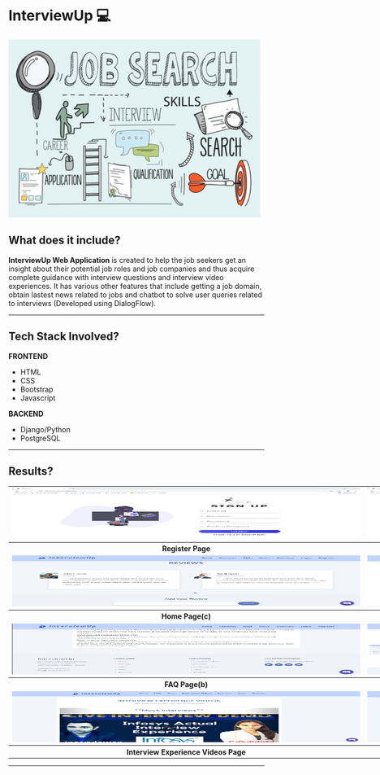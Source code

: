 # InterviewUp 💻
<p align="left">
    <img src="ss/banner_image.jpg" alt="BannerImage" height="350">
</p>


## <a name="system">What does it include?</a>

**InterviewUp Web Application** is created to help the job seekers get an insight about their potential job roles and job companies and thus acquire complete guidance with interview questions and interview video experiences. It has various other features that include getting a job domain, obtain lastest news related to jobs and chatbot to solve user queries related to interviews (Developed using DialogFlow).

---

## <a name="system">Tech Stack Involved?</a>

**FRONTEND**
- HTML
- CSS
- Bootstrap
- Javascript

**BACKEND**
- Django/Python
- PostgreSQL

---

## <a name="Results?">Results?</a>

<table style="width:2800px; border: black; margin: 0px auto;" class="skinny" cellspacing="0" cellpadding="0">
    <tr>
        <td>
            <img src="ss/gallery-1.png" alt="Image" width="700" height="100">
        </td>
        <td>
            <img src="ss/gallery-2.png" alt="Image" width="700" height="100">
        </td>
        <td>
            <img src="ss/gallery-3.png" alt="Image" width="700" height="100">
        </td>
        <td>
            <img src="ss/gallery-4.png" alt="Image" width="700" height="100">
        </td>
    </tr>
    <tr>
        <th>Register Page</th>
        <th>Login Page</th>
        <th>Home Page(a)</th>
        <th>Home Page(b)</th>
    </tr>
    <tr>
        <td>
            <img src="ss/gallery-5.png" alt="Image" width="700" height="100">
        </td>
        <td>
            <img src="ss/gallery-6.png" alt="Image" width="700" height="100">
        </td>
        <td>
            <img src="ss/gallery-7.png" alt="Image" width="700" height="100">
        </td>
        <td>
            <img src="ss/gallery-8.png" alt="Image" width="700" height="100">
        </td>
    </tr>
    <tr>
        <th>Home Page(c)</th>
        <th>Home Page(d)</th>
        <th>Home Page(e)</th>
        <th>FAQ Page(a)</th>
    </tr> 
    <tr>
        <td>
            <img src="ss/gallery-10.png" alt="Image" width="700" height="100">
        </td>
        <td>
            <img src="ss/gallery-11.png" alt="Image" width="700" height="100">
        </td>
        <td>
            <img src="ss/gallery-12.png" alt="Image" width="700" height="100">
        </td>
        <td>
            <img src="ss/gallery-13.png" alt="Image" width="700" height="100">
        </td>
    </tr>
    <tr>
        <th>FAQ Page(b)</th>
        <th>Overview Page</th>
        <th>Resume Input Page</th>
        <th>Chatbot</th>
    </tr>
    <tr>
        <td>
            <img src="ss/gallery-14.png" alt="Image" width="700" height="100">
        </td>
        <td>
            <img src="ss/gallery-15.png" alt="Image" width="700" height="100">
        </td>
        <td>
            <img src="ss/gallery-16.png" alt="Image" width="700" height="100">
        </td>
    </tr>
    <tr>
        <th>Interview Experience Videos Page</th>
        <th>Interview Questions Page</th>
        <th>Job Roles and Job Companies Page</th>
    </tr>
</table>

---
